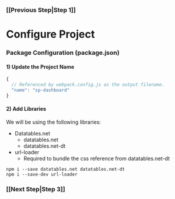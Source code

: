 ### [[Previous Step|Step 1]]

# Configure Project

### Package Configuration (package.json)

#### 1) Update the Project Name

```js
{
  // Referenced by webpack.config.js as the output filename.
  "name": "sp-dashboard"
}
```

#### 2) Add Libraries

We will be using the following libraries:

- Datatables.net
   - datatables.net
   - datatables.net-dt
- url-loader
   - Required to bundle the css reference from datatables.net-dt

```
npm i --save datatables.net datatables.net-dt
npm i --save-dev url-loader
```

### [[Next Step|Step 3]]